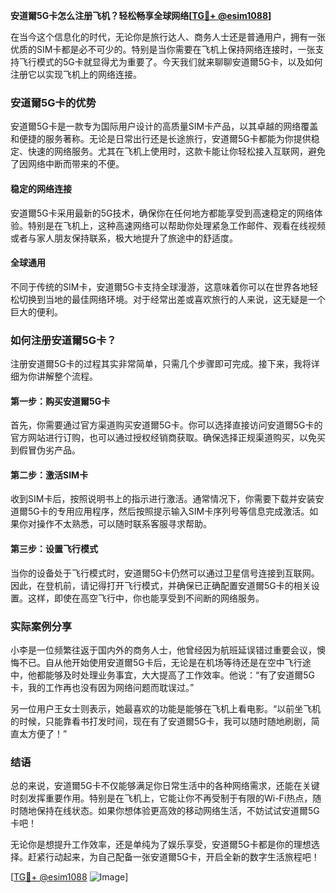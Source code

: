 **安道爾5G卡怎么注册飞机？轻松畅享全球网络[[TG💪+ @esim1088](https://t.me/s/esim1088)]**

在当今这个信息化的时代，无论你是旅行达人、商务人士还是普通用户，拥有一张优质的SIM卡都是必不可少的。特别是当你需要在飞机上保持网络连接时，一张支持飞行模式的5G卡就显得尤为重要了。今天我们就来聊聊安道爾5G卡，以及如何注册它以实现飞机上的网络连接。

### 安道爾5G卡的优势

安道爾5G卡是一款专为国际用户设计的高质量SIM卡产品，以其卓越的网络覆盖和便捷的服务著称。无论是日常出行还是长途旅行，安道爾5G卡都能为你提供稳定、快速的网络服务。尤其在飞机上使用时，这款卡能让你轻松接入互联网，避免了因网络中断而带来的不便。

#### 稳定的网络连接

安道爾5G卡采用最新的5G技术，确保你在任何地方都能享受到高速稳定的网络体验。特别是在飞机上，这种高速网络可以帮助你处理紧急工作邮件、观看在线视频或者与家人朋友保持联系，极大地提升了旅途中的舒适度。

#### 全球通用

不同于传统的SIM卡，安道爾5G卡支持全球漫游，这意味着你可以在世界各地轻松切换到当地的最佳网络环境。对于经常出差或喜欢旅行的人来说，这无疑是一个巨大的便利。

### 如何注册安道爾5G卡？

注册安道爾5G卡的过程其实非常简单，只需几个步骤即可完成。接下来，我将详细为你讲解整个流程。

#### 第一步：购买安道爾5G卡

首先，你需要通过官方渠道购买安道爾5G卡。你可以选择直接访问安道爾5G卡的官方网站进行订购，也可以通过授权经销商获取。确保选择正规渠道购买，以免买到假冒伪劣产品。

#### 第二步：激活SIM卡

收到SIM卡后，按照说明书上的指示进行激活。通常情况下，你需要下载并安装安道爾5G卡的专用应用程序，然后按照提示输入SIM卡序列号等信息完成激活。如果你对操作不太熟悉，可以随时联系客服寻求帮助。

#### 第三步：设置飞行模式

当你的设备处于飞行模式时，安道爾5G卡仍然可以通过卫星信号连接到互联网。因此，在登机前，请记得打开飞行模式，并确保已正确配置安道爾5G卡的相关设置。这样，即使在高空飞行中，你也能享受到不间断的网络服务。

### 实际案例分享

小李是一位频繁往返于国内外的商务人士，他曾经因为航班延误错过重要会议，懊悔不已。自从他开始使用安道爾5G卡后，无论是在机场等待还是在空中飞行途中，他都能够及时处理业务事宜，大大提高了工作效率。他说：“有了安道爾5G卡，我的工作再也没有因为网络问题而耽误过。”

另一位用户王女士则表示，她最喜欢的功能是能够在飞机上看电影。“以前坐飞机的时候，只能靠看书打发时间，现在有了安道爾5G卡，我可以随时随地刷剧，简直太方便了！”

### 结语

总的来说，安道爾5G卡不仅能够满足你日常生活中的各种网络需求，还能在关键时刻发挥重要作用。特别是在飞机上，它能让你不再受制于有限的Wi-Fi热点，随时随地保持在线状态。如果你想体验更高效的移动网络生活，不妨试试安道爾5G卡吧！

无论你是想提升工作效率，还是单纯为了娱乐享受，安道爾5G卡都是你的理想选择。赶紧行动起来，为自己配备一张安道爾5G卡，开启全新的数字生活旅程吧！

[[TG💪+ @esim1088](https://t.me/s/esim1088) ![Image](https://i.postimg.cc/4NQfJmqS/Snipaste-2025-05-13-00-14-12.png)]